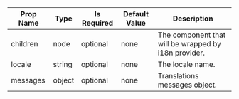 <table><thead><tr><th>Prop Name</th><th>Type</th><th>Is Required</th><th>Default Value</th><th>Description</th></tr></thead><tbody><tr><td>children</td><td>node</td><td>optional</td><td>none</td><td>The component that will be wrapped by i18n provider.</td></tr><tr><td>locale</td><td>string</td><td>optional</td><td>none</td><td>The locale name.</td></tr><tr><td>messages</td><td>object</td><td>optional</td><td>none</td><td>Translations messages object.</td></tr></tbody><table>